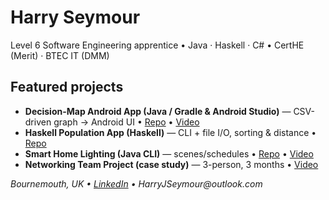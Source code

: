 # Harry Seymour
Level 6 Software Engineering apprentice • Java · Haskell · C# • CertHE (Merit) · BTEC IT (DMM)

## Featured projects
- **Decision-Map Android App (Java / Gradle & Android Studio)** — CSV-driven graph → Android UI • [Repo](https://github.com/HarryJSeymour/Programming-Android-App) • [Video](https://www.youtube.com/watch?v=uy13Q2qc1AE)
- **Haskell Population App (Haskell)** — CLI + file I/O, sorting & distance • [Repo](https://github.com/HarryJSeymour/Haskell-Population-App)
- **Smart Home Lighting (Java CLI)** — scenes/schedules • [Repo](https://github.com/HarryJSeymour/SmartHomeCW) • [Video](https://www.youtube.com/watch?v=az6jo-7xni4)
- **Networking Team Project (case study)** — 3-person, 3 months • [Video](https://www.youtube.com/watch?v=uy2XUOKpHxA)


_Bournemouth, UK • [LinkedIn](https://www.linkedin.com/in/harryjseymour/) • HarryJSeymour@outlook.com_
